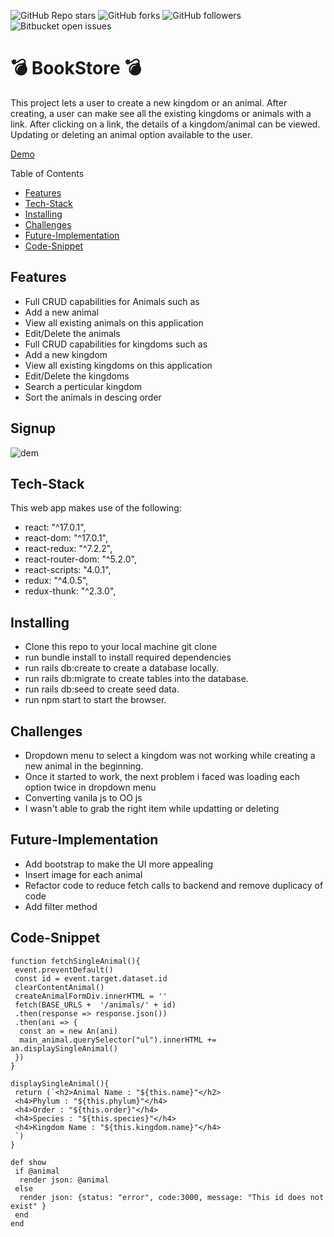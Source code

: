 ![GitHub Repo stars](https://img.shields.io/github/stars/nabilhayet/Restaurant) ![GitHub forks](https://img.shields.io/github/forks/nabilhayet/Restaurant) ![GitHub followers](https://img.shields.io/github/followers/nabilhayet) ![Bitbucket open issues](https://img.shields.io/bitbucket/issues/nabilhayet/Restaurant)                                          
                                        <h1>:bomb: BookStore :bomb: </h1>
                                                      
This project lets a user to create a new kingdom or an animal. After creating, a user can make see all the existing kingdoms or animals with a link. After clicking on a link, the details of a kingdom/animal can be viewed. Updating or deleting an animal option available to the user.

<a href="https://www.youtube.com/watch?v=54azoDzOMTc&t=1s">Demo</a>

Table of Contents
- [Features](#features)
- [Tech-Stack](#tech-stack)
- [Installing](#installing)
- [Challenges](#challenges)
- [Future-Implementation](#future-implementation)
- [Code-Snippet](#code-snippet)
                               
## Features
<ul>
<li>Full CRUD capabilities for Animals such as</li>
<li>Add a new animal</li>
<li>View all existing animals on this application</li>
<li>Edit/Delete the animals</li>
<li>Full CRUD capabilities for kingdoms such as</li>
<li>Add a new kingdom</li>
<li>View all existing kingdoms on this application</li>
<li>Edit/Delete the kingdoms</li>
<li>Search a perticular kingdom</li>
<li>Sort the animals in descing order</li>
</ul>

## Signup 

![dem](https://user-images.githubusercontent.com/33500404/109376302-97f5ee00-7891-11eb-89aa-6fdfd054c8c9.gif)

## Tech-Stack
<p>This web app makes use of the following:</p>

* react: "^17.0.1",	
*	react-dom: "^17.0.1",
*	react-redux: "^7.2.2",
*	react-router-dom: "^5.2.0",
*	react-scripts: "4.0.1",
*	redux: "^4.0.5",
*	redux-thunk: "^2.3.0",


## Installing
<ul>
<li> Clone this repo to your local machine git clone <this-repo-url></li>
<li> run bundle install to install required dependencies</li>
<li> run rails db:create to create a database locally.</li>
<li> run rails db:migrate to create tables into the database.</li>
<li> run rails db:seed to create seed data.</li>
<li> run npm start to start the browser.</li>
</ul>
        
## Challenges
<ul>
<li> Dropdown menu to select a kingdom was not working while creating a new animal in the beginning.</li>
<li> Once it started to work, the next problem i faced was loading each option twice in dropdown menu</li>
<li> Converting vanila js to OO js</li>
<li> I wasn't able to grab the right item while updatting or deleting</li>
</ul>

## Future-Implementation
<ul>
<li> Add bootstrap to make the UI more appealing</li>
<li> Insert image for each animal</li>
<li> Refactor code to reduce fetch calls to backend and remove duplicacy of code</li>
<li> Add filter method </li>
</ul> 

## Code-Snippet 

```
function fetchSingleAnimal(){
 event.preventDefault()
 const id = event.target.dataset.id 
 clearContentAnimal()
 createAnimalFormDiv.innerHTML = ''
 fetch(BASE_URLS +  '/animals/' + id)
 .then(response => response.json())
 .then(ani => {
  const an = new An(ani)
  main_animal.querySelector("ul").innerHTML += an.displaySingleAnimal()
 })
}
```

```
displaySingleAnimal(){
 return (`<h2>Animal Name : "${this.name}"</h2>
 <h4>Phylum : "${this.phylum}"</h4>
 <h4>Order : "${this.order}"</h4>
 <h4>Species : "${this.species}"</h4>
 <h4>Kingdom Name : "${this.kingdom.name}"</h4>
 `)
}
```

```
def show 
 if @animal 
  render json: @animal
 else 
  render json: {status: "error", code:3000, message: "This id does not exist" }
 end 
end 
```

